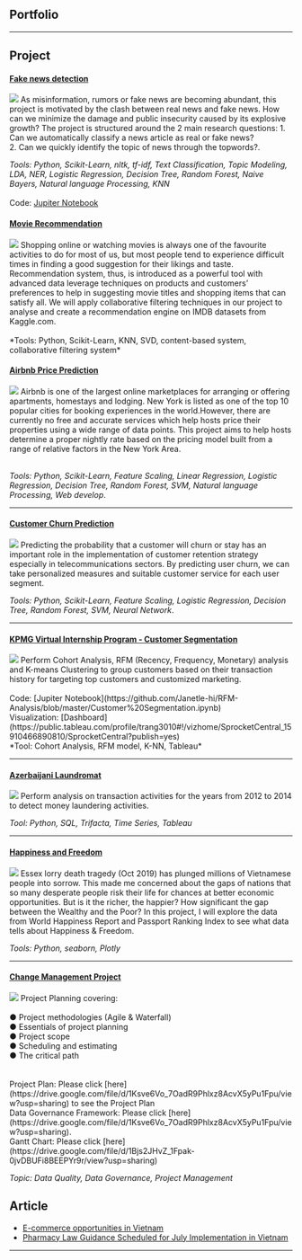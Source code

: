 ## Portfolio

---

## Project 

#### [Fake news detection](https://github.com/Janetle-hi/Text-Classification/blob/main/Final%20Report.pdf)
<img src="images/covernews.jpg"/>
As misinformation, rumors or fake news are becoming abundant, this project is motivated by the clash between real news and fake news. How can we minimize the damage and public insecurity caused by its explosive growth? The project is structured around the 2 main research questions:
1. Can we automatically classify a news article as real or fake news? <br>
2. Can we quickly identify the topic of news through the topwords?.<br>

*Tools: Python, Scikit-Learn, nltk, tf-idf, Text Classification, Topic Modeling, LDA, NER, Logistic Regression, Decision Tree, Random Forest, Naive Bayers, Natural language Processing, KNN*
<br> <br>
Code: [Jupiter Notebook](https://github.com/Janetle-hi/Text-Classification/blob/main/NLP%20Project_Fake%20and%20real%20news.ipynb) 
<br>

#### [Movie Recommendation](https://github.com/Janetle-hi/Movie-Recommendation/blob/master/Movie_Recommendation.ipynb)
<img src="images/netflix.png"/>
Shopping online or watching movies is always one of the favourite activities to do for most of us, but most people tend to experience difficult times in finding a good suggestion for their likings and taste. Recommendation system, thus, is introduced as a powerful tool with advanced data leverage techniques on products and customers’ preferences to help in suggesting movie titles and shopping items that can satisfy all. We will apply collaborative filtering techniques in our project to analyse and create a recommendation engine on IMDB datasets from Kaggle.com. <br> <br>
*Tools: Python, Scikit-Learn, KNN, SVD, content-based system, collaborative filtering system*

#### [Airbnb Price Prediction](/sample.md)
<img src="images/Airbnb Slide.png"/>
Airbnb is one of the largest online marketplaces for arranging or offering apartments, homestays and lodging. New York is listed as one of the top 10 popular cities for booking experiences in the world.However, there are currently no free and accurate services which help hosts price their properties using a wide range of data points. This project aims to help hosts determine a proper nightly rate based on the pricing model built from a range of relative factors in the New York Area.<br>
<br>

*Tools: Python, Scikit-Learn, Feature Scaling, Linear Regression, Logistic Regression, Decision Tree, Random Forest, SVM, Natural language Processing, Web develop*.


---
#### [Customer Churn Prediction](https://github.com/Janetle-hi/Customer-Churn-Prediction/blob/master/Churn%20Modeling.ipynb)
<img src="images/churn.jpg"/>
Predicting the probability that a customer will churn or stay has an important role in the implementation of customer retention strategy especially in telecommunications sectors. By predicting user churn, we can take personalized measures and suitable customer service for each user segment.

*Tools: Python, Scikit-Learn, Feature Scaling, Logistic Regression, Decision Tree, Random Forest, SVM, Neural Network*.

---
#### [KPMG Virtual Internship Program - Customer Segmentation](https://drive.google.com/file/d/1vmp2tnGIrvntwETCtVwHIu8ryMAUXRl3/view?usp=sharing)
<img src="images/KPMG.PNG"/>
Perform Cohort Analysis, RFM (Recency, Frequency, Monetary) analysis and K-means Clustering to group customers based on their transaction history for targeting top customers and customized marketing.
<br><br>
Code: [Jupiter Notebook](https://github.com/Janetle-hi/RFM-Analysis/blob/master/Customer%20Segmentation.ipynb) 
<br>
Visualization: [Dashboard](https://public.tableau.com/profile/trang3010#!/vizhome/SprocketCentral_15910466890810/SprocketCentral?publish=yes) 
<br>
*Tool: Cohort Analysis, RFM model, K-NN, Tableau*

---
#### [Azerbaijani Laundromat](/money.md)
<img src="images/im.jpg"/>
Perform analysis on transaction activities for the years from 2012 to 2014 to detect money laundering activities.

*Tool: Python, SQL, Trifacta, Time Series, Tableau*

---

#### [Happiness and Freedom](/happiness.md)
<img src="images/newplot.png"/>
Essex lorry death tragedy (Oct 2019) has plunged millions of Vietnamese people into sorrow. This made me concerned about the gaps of nations that so many desperate people risk their life for chances at better economic opportunities. But is it the richer, the happier? How significant the gap between the Wealthy and the Poor? In this project, I will explore the data from World Happiness Report and Passport Ranking Index to see what data tells about Happiness & Freedom.

*Tools: Python, seaborn, Plotly*

---
#### [Change Management Project](https://drive.google.com/file/d/1TdC962GKoL4dyyHASkA713mV0fEWIw52/view?usp=sharing) 
<img src="images/plan.png"/>
 Project Planning covering:<br> <br>
● Project methodologies (Agile & Waterfall)<br>
● Essentials of project planning <br>
● Project scope <br>
● Scheduling and estimating <br>
● The critical path <br>
<br>
<br>
Project Plan: Please click [here](https://drive.google.com/file/d/1Ksve6Vo_7OadR9Phlxz8AcvX5yPu1Fpu/view?usp=sharing) to see the Project Plan <br>
Data Governance Framework: Please click [here](https://drive.google.com/file/d/1Ksve6Vo_7OadR9Phlxz8AcvX5yPu1Fpu/view?usp=sharing). <br>
Gantt Chart: Please click [here](https://drive.google.com/file/d/1Bjs2JHvZ_1Fpak-0jvDBUFi8BEEPYr9r/view?usp=sharing)

*Topic: Data Quality, Data Governance, Project Management*

## Article
- [E-commerce opportunities in Vietnam](https://www.vietnam-briefing.com/news/e-commerce-logistics-emerging-opportunities-vietnam.html/)
- [Pharmacy Law Guidance Scheduled for July Implementation in Vietnam](https://www.vietnam-briefing.com/news/pharmacy-law-guidance-scheduled-july-implementation-vietnam.html/)



---
